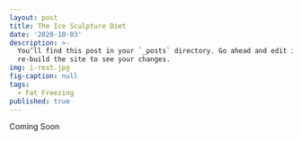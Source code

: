 ```yaml
---
layout: post
title: The Ice Sculpture Diet
date: '2020-10-03'
description: >-
  You’ll find this post in your `_posts` directory. Go ahead and edit it and
  re-build the site to see your changes.
img: i-rest.jpg
fig-caption: null
tags:
  - Fat Freezing
published: true
---
```

Coming Soon